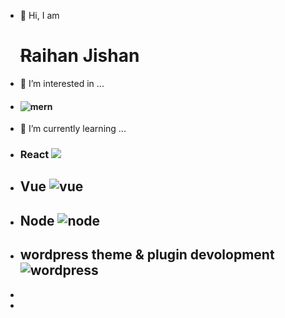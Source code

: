 - 👋 Hi, I am <h1><s>R</s>aihan <b style="#2dbf64;">J</b>ishan</h1>
- 👀 I’m interested in ...
- <h4> <img src="https://encrypted-tbn0.gstatic.com/images?q=tbn:ANd9GcSf35zAhl-byZhCfZtndl2NyukeFdAJieVnPQ&usqp=CAU" alt='mern' /> </h4>
- 🌱 I’m currently learning ...
- <h3 style="#61dbfb;">React <img src="https://encrypted-tbn0.gstatic.com/images?q=tbn:ANd9GcRnfqGZq89Dkr2kxAMKcGwVes2gJgGTKxQ5-g&usqp=CAU"  /> </h3>
- <h2 style="#42b883">Vue <img src="https://encrypted-tbn0.gstatic.com/images?q=tbn:ANd9GcRJlk8vTli7xCF3mIp-J4o0HuRNvTwymJLrRA&usqp=CAU" alt='vue' /></h2>
- <h2> Node  <img src="https://encrypted-tbn0.gstatic.com/images?q=tbn:ANd9GcS9Vzj-ZPMLoA1zSgjLV2vky0wunDJYQDQIuw&usqp=CAU" alt="node" /></h2>
- <h2>wordpress theme & plugin devolopment <img src=[https://encrypted-tbn0.gstatic.com/images?q=tbn:ANd9GcSAUgso4xRGLnXNZTrveeDk4iUo7Tge-Ufn6g&usqp=CAU] alt='wordpress' /> </h2>
- 
- 

<!---
raihan-jishan/raihan-jishan is a ✨ special ✨ repository because its `README.md` (this file) appears on your GitHub profile.
You can click the Preview link to take a look at your changes.
--->
